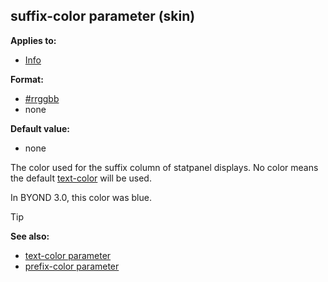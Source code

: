 ## suffix-color parameter (skin)

<!-- -->
**Applies to:**
+   [Info](/ref/skin/control/info.md) 
<!-- -->
**Format:**
+   [#rrggbb](/ref/appendix/html-colors.md) 
+   none
<!-- -->
**Default value:**
+   none


The color used for the suffix column of statpanel displays. No
color means the default
[text-color](/ref/skin/param/text-color.md) will be used.


In BYOND 3.0, this color was blue.

> [!TIP] 
> **See also:**
> +   [text-color parameter](/ref/skin/param/text-color.md) 
> +   [prefix-color parameter](/ref/skin/param/prefix-color.md) 